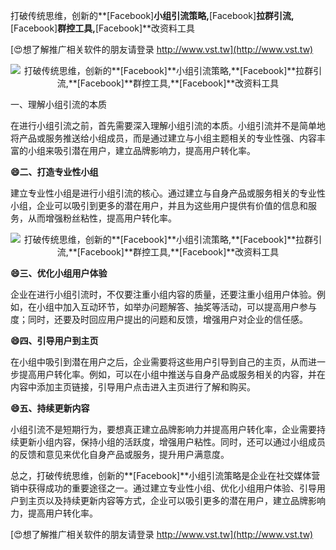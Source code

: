 打破传统思维，创新的**[Facebook]**小组引流策略,**[Facebook]**拉群引流,**[Facebook]**群控工具,**[Facebook]**改资料工具

[😍想了解推广相关软件的朋友请登录 http://www.vst.tw](http://www.vst.tw)

 <center><img src="https://vst.tw/MP4/tuiguang/png/5.png" alt="打破传统思维，创新的**[Facebook]**小组引流策略,**[Facebook]**拉群引流,**[Facebook]**群控工具,**[Facebook]**改资料工具"></center>

一、理解小组引流的本质

在进行小组引流之前，首先需要深入理解小组引流的本质。小组引流并不是简单地将产品或服务推送给小组成员，而是通过建立与小组主题相关的专业性强、内容丰富的小组来吸引潜在用户，建立品牌影响力，提高用户转化率。

**😄二、打造专业性小组**

建立专业性小组是进行小组引流的核心。通过建立与自身产品或服务相关的专业性小组，企业可以吸引到更多的潜在用户，并且为这些用户提供有价值的信息和服务，从而增强粉丝粘性，提高用户转化率。

 <center><img src="https://vst.tw/MP4/tuiguang/png/3.png" alt="打破传统思维，创新的**[Facebook]**小组引流策略,**[Facebook]**拉群引流,**[Facebook]**群控工具,**[Facebook]**改资料工具"></center>

**😄三、优化小组用户体验**

企业在进行小组引流时，不仅要注重小组内容的质量，还要注重小组用户体验。例如，在小组中加入互动环节，如举办问题解答、抽奖等活动，可以提高用户参与度；同时，还要及时回应用户提出的问题和反馈，增强用户对企业的信任感。

**😄四、引导用户到主页**

在小组中吸引到潜在用户之后，企业需要将这些用户引导到自己的主页，从而进一步提高用户转化率。例如，可以在小组中推送与自身产品或服务相关的内容，并在内容中添加主页链接，引导用户点击进入主页进行了解和购买。

**😄五、持续更新内容**

小组引流不是短期行为，要想真正建立品牌影响力并提高用户转化率，企业需要持续更新小组内容，保持小组的活跃度，增强用户粘性。同时，还可以通过小组成员的反馈和意见来优化自身产品或服务，提升用户满意度。

总之，打破传统思维，创新的**[Facebook]**小组引流策略是企业在社交媒体营销中获得成功的重要途径之一。通过建立专业性小组、优化小组用户体验、引导用户到主页以及持续更新内容等方式，企业可以吸引更多的潜在用户，建立品牌影响力，提高用户转化率。

[😍想了解推广相关软件的朋友请登录 http://www.vst.tw](http://www.vst.tw)



